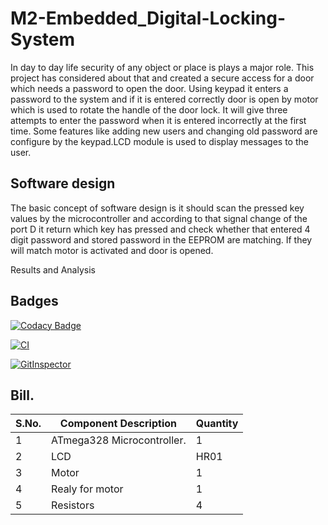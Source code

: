 # M2-Embedded_Digital-Locking-System

In day to day life security of any object or place is plays a major role. This project has considered about that and created a secure access for a door which needs a password to open the door.  Using keypad it enters a password to the system and if it is entered correctly door is open by motor which is used to rotate the handle of the door lock. It will give three attempts to enter the password when it is entered incorrectly at the first time. Some features like adding new users and changing old password are configure by the keypad.LCD module is used to display messages to the user.

## Software design

The basic concept of software design is it should scan the pressed key values by the microcontroller and according to that signal change of the port D it return which key has pressed and check whether that entered 4 digit password and stored password in the EEPROM are matching. If they will match motor is activated and door is opened.

Results and Analysis

## Badges
[![Codacy Badge](https://app.codacy.com/project/badge/Grade/41b01c1a1fca45058306bbabdf0bf06c)](https://www.codacy.com/gh/viveky22/M2-Embedded_Digital-Locking-System/dashboard?utm_source=github.com&amp;utm_medium=referral&amp;utm_content=viveky22/M2-Embedded_Digital-Locking-System&amp;utm_campaign=Badge_Grade)

[![CI](https://github.com/viveky22/M2-Embedded_Digital-Locking-System/actions/workflows/main.yml/badge.svg)](https://github.com/viveky22/M2-Embedded_Digital-Locking-System/actions/workflows/main.yml)

[![GitInspector](https://github.com/viveky22/M2-Embedded_Digital-Locking-System/actions/workflows/git%20inspector.yml/badge.svg)](https://github.com/viveky22/M2-Embedded_Digital-Locking-System/actions/workflows/git%20inspector.yml)

## Bill.

| S.No. | Component Description | Quantity |
| ------ | --------- | ------ |
|1| ATmega328 Microcontroller.| 1 |
|2| LCD |HR01|
|3| Motor  | 1 |
|4| Realy for motor | 1 
|5| Resistors | 4 |
